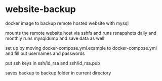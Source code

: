 # website-backup
docker image to backup remote hosted website with mysql

mounts the remote website host via sshfs and runs rsnapshots daily and monthly
runs mysqldump and save data as well

set up by moving docker-compose.yml.example to docker-compose.yml and fill out usernames and passwords

put ssh keys in ssh/id_rsa and ssh/id_rsa.pub

saves backup to backup folder in current directory
